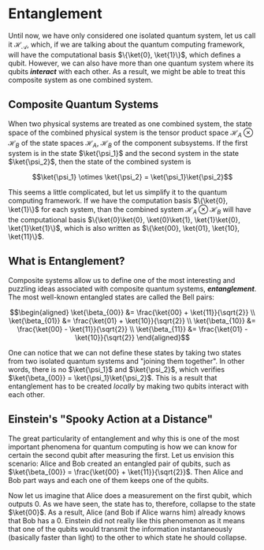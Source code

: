 # Entanglement

Until now, we have only considered one isolated quantum system, let us call it $\mathcal{H_A}$, which, if we are talking about the quantum computing framework, will have the computational basis $\{\ket{0}, \ket{1}\}$, which defines a qubit. However, we can also have more than one quantum system where its qubits ***interact*** with each other. As a result, we might be able to treat this composite system as one combined system.

## Composite Quantum Systems

When two physical systems are treated as one combined system, the state space of the combined physical system is the tensor product space $\mathcal{H}_A \otimes\mathcal{H}_B$ of the state spaces $\mathcal{H}_A$, $\mathcal{H}_B$ of the component subsystems. If the first system is in the state $\ket{\psi_1}$ and the second system in the state $\ket{\psi_2}$, then the state of the combined system is

$$\ket{\psi_1} \otimes \ket{\psi_2} = \ket{\psi_1}\ket{\psi_2}$$

This seems a little complicated, but let us simplify it to the quantum computing framework. If we have the computation basis $\{\ket{0}, \ket{1}\}$ for each system, than the combined system $\mathcal{H}_A \otimes\mathcal{H}_B$ will have the computational basis $\{\ket{0}\ket{0}, \ket{0}\ket{1}, \ket{1}\ket{0}, \ket{1}\ket{1}\}$, which is also written as $\{\ket{00}, \ket{01}, \ket{10}, \ket{11}\}$.

## What is Entanglement?

Composite systems allow us to define one of the most interesting and puzzling ideas associated with composite quantum systems, ***entanglement***. The most well-known entangled states are called the Bell pairs:

$$\begin{aligned}
\ket{\beta_{00}} &= \frac{\ket{00} + \ket{11}}{\sqrt{2}} \\
\ket{\beta_{01}} &= \frac{\ket{01} + \ket{10}}{\sqrt{2}} \\
\ket{\beta_{10}} &= \frac{\ket{00} - \ket{11}}{\sqrt{2}} \\
\ket{\beta_{11}} &= \frac{\ket{01} - \ket{10}}{\sqrt{2}}
\end{aligned}$$

One can notice that we can not define these states by taking two states from two isolated quantum systems and "joining them together". In other words, there is no $\ket{\psi_1}$ and $\ket{\psi_2}$, which verifies $\ket{\beta_{00}} = \ket{\psi_1}\ket{\psi_2}$. This is a result that entanglement has to be created *locally* by making two qubits interact with each other.

## Einstein's "Spooky Action at a Distance"

The great particularity of entanglement and why this is one of the most important phenomena for quantum computing is how we can know for certain the second qubit after measuring the first. Let us envision this scenario: Alice and Bob created an entangled pair of qubits, such as $\ket{\beta_{00}} = \frac{\ket{00} + \ket{11}}{\sqrt{2}}$. Then Alice and Bob part ways and each one of them keeps one of the qubits. 

Now let us imagine that Alice does a measurement on the first qubit, which outputs 0. As we have seen, the state has to, therefore, collapse to the state $\ket{00}$. As a result, Alice (and Bob if Alice warns him) already knows that Bob has a 0. Einstein did not really like this phenomenon as it means that one of the qubits would transmit the information instantaneously (basically faster than light) to the other to which state he should collapse.